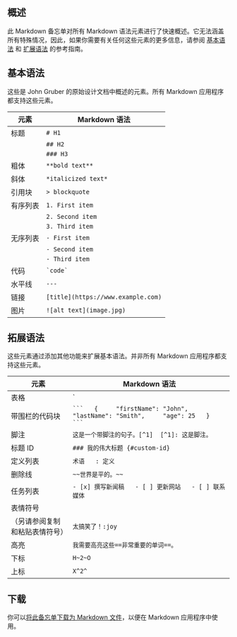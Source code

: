 ## 概述

此 Markdown 备忘单对所有 Markdown 语法元素进行了快速概述。它无法涵盖所有特殊情况，因此，如果你需要有关任何这些元素的更多信息，请参阅 [基本语法](https://www.markdown.cn/docs/tutorial-basics/basic-syntax) 和 [扩展语法](https://www.markdown.cn/docs/tutorial-basics/extended-syntax) 的参考指南。



## 基本语法

这些是 John Gruber 的原始设计文档中概述的元素。所有 Markdown 应用程序都支持这些元素。

| 元素   | Markdown 语法                        |
| ---- | ---------------------------------- |
| 标题   | `# H1`                             |
|      | `## H2`                            |
|      | `### H3`                           |
| 粗体   | `**bold text**`                    |
| 斜体   | `*italicized text*`                |
| 引用块  | `> blockquote`                     |
| 有序列表 | `1. First item`                    |
|      | `2. Second item`                   |
|      | `3. Third item`                    |
| 无序列表 | `- First item`                     |
|      | `- Second item`                    |
|      | `- Third item`                     |
| 代码   | `` `code` ``                       |
| 水平线  | `---`                              |
| 链接   | `[title](https://www.example.com)` |
| 图片   | `![alt text](image.jpg)`           |



## 拓展语法

这些元素通过添加其他功能来扩展基本语法。并非所有 Markdown 应用程序都支持这些元素。

| 元素              | Markdown 语法                                                                           |
| --------------- | ------------------------------------------------------------------------------------- |
| 表格              | `  | 语法  | 说明  |  | ----------- | ----------- |     | 标题  | 名称  |     | 段落  | 文本  | `   |
| 带围栏的代码块         | ` ```   {     "firstName": "John",     "lastName": "Smith",     "age": 25   }   ``` ` |
| 脚注              | `这是一个带脚注的句子。[^1]  [^1]: 这是脚注。  `                                                      |
| 标题 ID           | `### 我的伟大标题 {#custom-id}`                                                             |
| 定义列表            | `术语   : 定义`                                                                           |
| 删除线             | `~~世界是平的。~~`                                                                          |
| 任务列表            | `- [x] 撰写新闻稿   - [ ] 更新网站   - [ ] 联系媒体`                                               |
| 表情符号            |                                                                                       |
| （另请参阅复制和粘贴表情符号） | `太搞笑了！:joy`                                                                           |
| 高亮              | `我需要高亮这些==非常重要的单词==。`                                                                 |
| 下标              | `H~2~O`                                                                               |
| 上标              | `X^2^`                                                                                |



## 下载

你可以[将此备忘单下载为 Markdown 文件](https://markdownguide.cn/assets/markdown-cheat-sheet.md)，以便在 Markdown 应用程序中使用。